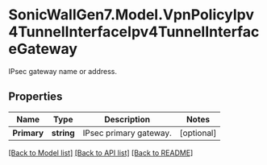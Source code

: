 # SonicWallGen7.Model.VpnPolicyIpv4TunnelInterfaceIpv4TunnelInterfaceGateway
IPsec gateway name or address.

## Properties

Name | Type | Description | Notes
------------ | ------------- | ------------- | -------------
**Primary** | **string** | IPsec primary gateway. | [optional] 

[[Back to Model list]](../README.md#documentation-for-models) [[Back to API list]](../README.md#documentation-for-api-endpoints) [[Back to README]](../README.md)

